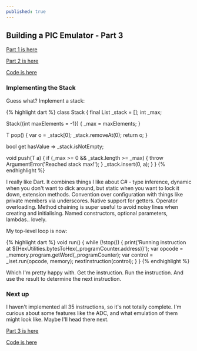 ```yaml
---
published: true
---
```

## Building a PIC Emulator - Part 3
[Part 1 is here](http://bmantoni.github.io//pic-emulator-part-1/)

[Part 2 is here](http://bmantoni.github.io//pic-emulator-part-2/)

[Code is here](https://github.com/bmantoni/8bit-dart-emulator)

### Implementing the Stack

Guess what? Implement a stack:

{% highlight dart %}
class Stack<T> {
  final List<T> _stack = <T>[];
  int _max;

  Stack({int maxElements = -1}) {
    _max = maxElements;
  }

  T pop() {
    var o = _stack[0];
    _stack.removeAt(0);
    return o;
  }

  bool get hasValue => _stack.isNotEmpty;

  void push(T a) {
    if (_max >= 0 && _stack.length >= _max) {
      throw ArgumentError('Reached stack max!');
    }
    _stack.insert(0, a);
  }
}
{% endhighlight %}
  
I really like Dart. It combines things I like about C# - type inference, dynamic when you don't want to dick around, but static when you want to lock it down, extension methods. Convention over configuration with things like private members via underscores. Native support for getters. Operator overloading. Method chaining is super useful to avoid noisy lines when creating and initialising. Named constructors, optional parameters, lambdas.. lovely.

My top-level loop is now:

{% highlight dart %}
  void run() {
    while (!stop()) {
      print('Running instruction at ${HexUtilities.bytesToHex(_programCounter.address)}');
      var opcode = _memory.program.getWord(_programCounter);
      var control = _iset.run(opcode, memory);
      nextInstruction(control);
    }
  }
{% endhighlight %}
  
Which I'm pretty happy with. Get the instruction. Run the instruction. And use the result to determine the next instruction.

### Next up
  
I haven't implemented all 35 instructions, so it's not totally complete. I'm curious about some features like the ADC, and what emulation of them might look like. Maybe I'll head there next.

[Part 3 is here](http://bmantoni.github.io//pic-emulator-part-3/)
  
[Code is here](https://github.com/bmantoni/8bit-dart-emulator)